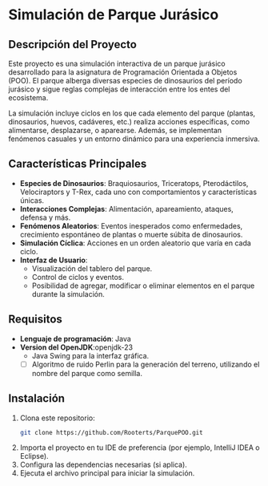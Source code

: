 # Simulación de Parque Jurásico

## Descripción del Proyecto

Este proyecto es una simulación interactiva de un parque jurásico desarrollado para la asignatura de Programación Orientada a Objetos (POO). El parque alberga diversas especies de dinosaurios del período jurásico y sigue reglas complejas de interacción entre los entes del ecosistema.

La simulación incluye ciclos en los que cada elemento del parque (plantas, dinosaurios, huevos, cadáveres, etc.) realiza acciones específicas, como alimentarse, desplazarse, o aparearse. Además, se implementan fenómenos casuales y un entorno dinámico para una experiencia inmersiva.

## Características Principales

- **Especies de Dinosaurios**: Braquiosaurios, Triceratops, Pterodáctilos, Velociraptors y T-Rex, cada uno con comportamientos y características únicas.
- **Interacciones Complejas**: Alimentación, apareamiento, ataques, defensa y más.
- **Fenómenos Aleatorios**: Eventos inesperados como enfermedades, crecimiento espontáneo de plantas o muerte súbita de dinosaurios.
- **Simulación Cíclica**: Acciones en un orden aleatorio que varía en cada ciclo.
- **Interfaz de Usuario**:
  - Visualización del tablero del parque.
  - Control de ciclos y eventos.
  - Posibilidad de agregar, modificar o eliminar elementos en el parque durante la simulación.

## Requisitos

- **Lenguaje de programación**: Java
- **Version del OpenJDK**:openjdk-23
  - Java Swing para la interfaz gráfica.
  - [ ] Algoritmo de ruido Perlin para la generación del terreno, utilizando el nombre del parque como semilla.

## Instalación

1. Clona este repositorio:
   ```bash
   git clone https://github.com/Rooterts/ParquePOO.git
   ```
2. Importa el proyecto en tu IDE de preferencia (por ejemplo, IntelliJ IDEA o Eclipse).
3. Configura las dependencias necesarias (si aplica).
4. Ejecuta el archivo principal para iniciar la simulación.
